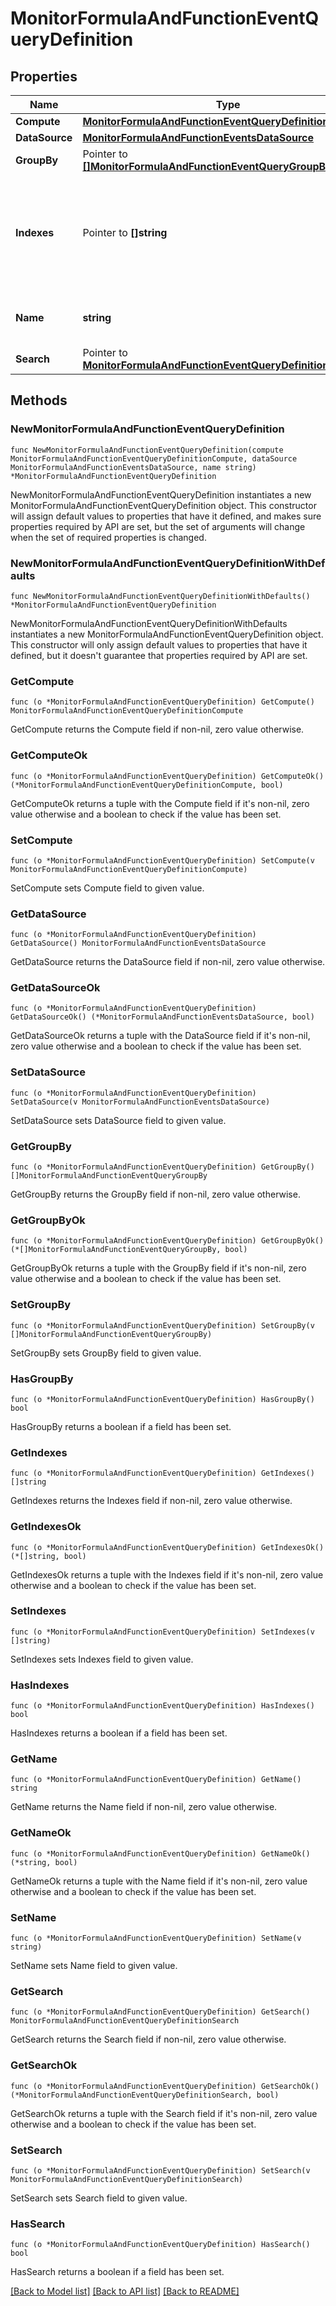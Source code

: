 # MonitorFormulaAndFunctionEventQueryDefinition

## Properties

| Name           | Type                                                                                                                         | Description                                                                                              | Notes      |
| -------------- | ---------------------------------------------------------------------------------------------------------------------------- | -------------------------------------------------------------------------------------------------------- | ---------- |
| **Compute**    | [**MonitorFormulaAndFunctionEventQueryDefinitionCompute**](MonitorFormulaAndFunctionEventQueryDefinitionCompute.md)          |                                                                                                          |
| **DataSource** | [**MonitorFormulaAndFunctionEventsDataSource**](MonitorFormulaAndFunctionEventsDataSource.md)                                |                                                                                                          |
| **GroupBy**    | Pointer to [**[]MonitorFormulaAndFunctionEventQueryGroupBy**](MonitorFormulaAndFunctionEventQueryGroupBy.md)                 | Group by options.                                                                                        | [optional] |
| **Indexes**    | Pointer to **[]string**                                                                                                      | An array of index names to query in the stream. Omit or use &#x60;[]&#x60; to query all indexes at once. | [optional] |
| **Name**       | **string**                                                                                                                   | Name of the query for use in formulas.                                                                   |
| **Search**     | Pointer to [**MonitorFormulaAndFunctionEventQueryDefinitionSearch**](MonitorFormulaAndFunctionEventQueryDefinitionSearch.md) |                                                                                                          | [optional] |

## Methods

### NewMonitorFormulaAndFunctionEventQueryDefinition

`func NewMonitorFormulaAndFunctionEventQueryDefinition(compute MonitorFormulaAndFunctionEventQueryDefinitionCompute, dataSource MonitorFormulaAndFunctionEventsDataSource, name string) *MonitorFormulaAndFunctionEventQueryDefinition`

NewMonitorFormulaAndFunctionEventQueryDefinition instantiates a new MonitorFormulaAndFunctionEventQueryDefinition object.
This constructor will assign default values to properties that have it defined,
and makes sure properties required by API are set, but the set of arguments
will change when the set of required properties is changed.

### NewMonitorFormulaAndFunctionEventQueryDefinitionWithDefaults

`func NewMonitorFormulaAndFunctionEventQueryDefinitionWithDefaults() *MonitorFormulaAndFunctionEventQueryDefinition`

NewMonitorFormulaAndFunctionEventQueryDefinitionWithDefaults instantiates a new MonitorFormulaAndFunctionEventQueryDefinition object.
This constructor will only assign default values to properties that have it defined,
but it doesn't guarantee that properties required by API are set.

### GetCompute

`func (o *MonitorFormulaAndFunctionEventQueryDefinition) GetCompute() MonitorFormulaAndFunctionEventQueryDefinitionCompute`

GetCompute returns the Compute field if non-nil, zero value otherwise.

### GetComputeOk

`func (o *MonitorFormulaAndFunctionEventQueryDefinition) GetComputeOk() (*MonitorFormulaAndFunctionEventQueryDefinitionCompute, bool)`

GetComputeOk returns a tuple with the Compute field if it's non-nil, zero value otherwise
and a boolean to check if the value has been set.

### SetCompute

`func (o *MonitorFormulaAndFunctionEventQueryDefinition) SetCompute(v MonitorFormulaAndFunctionEventQueryDefinitionCompute)`

SetCompute sets Compute field to given value.

### GetDataSource

`func (o *MonitorFormulaAndFunctionEventQueryDefinition) GetDataSource() MonitorFormulaAndFunctionEventsDataSource`

GetDataSource returns the DataSource field if non-nil, zero value otherwise.

### GetDataSourceOk

`func (o *MonitorFormulaAndFunctionEventQueryDefinition) GetDataSourceOk() (*MonitorFormulaAndFunctionEventsDataSource, bool)`

GetDataSourceOk returns a tuple with the DataSource field if it's non-nil, zero value otherwise
and a boolean to check if the value has been set.

### SetDataSource

`func (o *MonitorFormulaAndFunctionEventQueryDefinition) SetDataSource(v MonitorFormulaAndFunctionEventsDataSource)`

SetDataSource sets DataSource field to given value.

### GetGroupBy

`func (o *MonitorFormulaAndFunctionEventQueryDefinition) GetGroupBy() []MonitorFormulaAndFunctionEventQueryGroupBy`

GetGroupBy returns the GroupBy field if non-nil, zero value otherwise.

### GetGroupByOk

`func (o *MonitorFormulaAndFunctionEventQueryDefinition) GetGroupByOk() (*[]MonitorFormulaAndFunctionEventQueryGroupBy, bool)`

GetGroupByOk returns a tuple with the GroupBy field if it's non-nil, zero value otherwise
and a boolean to check if the value has been set.

### SetGroupBy

`func (o *MonitorFormulaAndFunctionEventQueryDefinition) SetGroupBy(v []MonitorFormulaAndFunctionEventQueryGroupBy)`

SetGroupBy sets GroupBy field to given value.

### HasGroupBy

`func (o *MonitorFormulaAndFunctionEventQueryDefinition) HasGroupBy() bool`

HasGroupBy returns a boolean if a field has been set.

### GetIndexes

`func (o *MonitorFormulaAndFunctionEventQueryDefinition) GetIndexes() []string`

GetIndexes returns the Indexes field if non-nil, zero value otherwise.

### GetIndexesOk

`func (o *MonitorFormulaAndFunctionEventQueryDefinition) GetIndexesOk() (*[]string, bool)`

GetIndexesOk returns a tuple with the Indexes field if it's non-nil, zero value otherwise
and a boolean to check if the value has been set.

### SetIndexes

`func (o *MonitorFormulaAndFunctionEventQueryDefinition) SetIndexes(v []string)`

SetIndexes sets Indexes field to given value.

### HasIndexes

`func (o *MonitorFormulaAndFunctionEventQueryDefinition) HasIndexes() bool`

HasIndexes returns a boolean if a field has been set.

### GetName

`func (o *MonitorFormulaAndFunctionEventQueryDefinition) GetName() string`

GetName returns the Name field if non-nil, zero value otherwise.

### GetNameOk

`func (o *MonitorFormulaAndFunctionEventQueryDefinition) GetNameOk() (*string, bool)`

GetNameOk returns a tuple with the Name field if it's non-nil, zero value otherwise
and a boolean to check if the value has been set.

### SetName

`func (o *MonitorFormulaAndFunctionEventQueryDefinition) SetName(v string)`

SetName sets Name field to given value.

### GetSearch

`func (o *MonitorFormulaAndFunctionEventQueryDefinition) GetSearch() MonitorFormulaAndFunctionEventQueryDefinitionSearch`

GetSearch returns the Search field if non-nil, zero value otherwise.

### GetSearchOk

`func (o *MonitorFormulaAndFunctionEventQueryDefinition) GetSearchOk() (*MonitorFormulaAndFunctionEventQueryDefinitionSearch, bool)`

GetSearchOk returns a tuple with the Search field if it's non-nil, zero value otherwise
and a boolean to check if the value has been set.

### SetSearch

`func (o *MonitorFormulaAndFunctionEventQueryDefinition) SetSearch(v MonitorFormulaAndFunctionEventQueryDefinitionSearch)`

SetSearch sets Search field to given value.

### HasSearch

`func (o *MonitorFormulaAndFunctionEventQueryDefinition) HasSearch() bool`

HasSearch returns a boolean if a field has been set.

[[Back to Model list]](../README.md#documentation-for-models) [[Back to API list]](../README.md#documentation-for-api-endpoints) [[Back to README]](../README.md)
